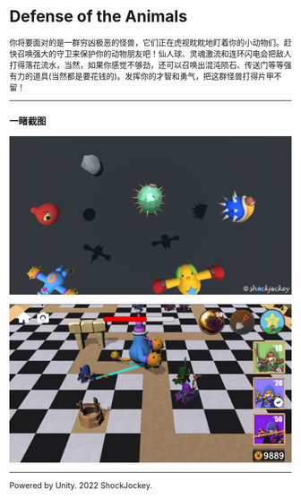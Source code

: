 # Defense of the Animals

你将要面对的是一群穷凶极恶的怪兽，它们正在虎视眈眈地盯着你的小动物们。赶快召唤强大的守卫来保护你的动物朋友吧！仙人球、灵魂激流和连环闪电会把敌人打得落花流水，当然，如果你感觉不够劲，还可以召唤出混沌陨石、传送门等等强有力的道具(当然都是要花钱的)。发挥你的才智和勇气，把这群怪兽打得片甲不留！

---
### 一睹截图
![1.png](Assets/Icon/ScreenShot1.png)

![2.png](Assets/Icon/ScreenShot2.png)

---
Powered by Unity.
2022 ShockJockey.
